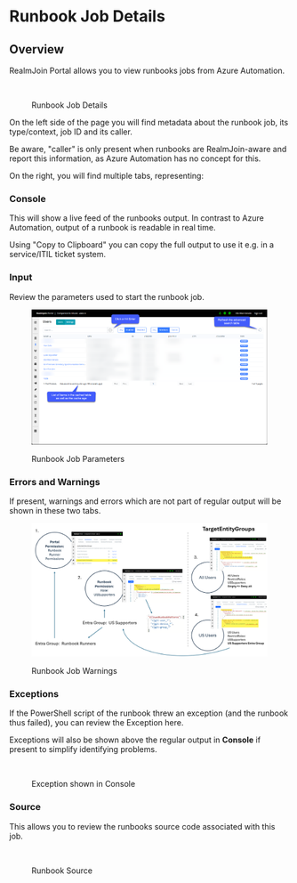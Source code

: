 # Runbook Job Details

## Overview

RealmJoin Portal allows you to view runbooks jobs from Azure Automation.&#x20;

<figure><img src="../../.gitbook/assets/image (8) (5).png" alt=""><figcaption><p>Runbook Job Details</p></figcaption></figure>

On the left side of the page you will find metadata about the runbook job, its type/context, job ID and its caller.&#x20;

Be aware, "caller" is only present when runbooks are RealmJoin-aware and report this information, as Azure Automation has no concept for this.

On the right, you will find multiple tabs, representing:

### Console

This will show a live feed of the runbooks output. In contrast to Azure Automation, output of a runbook is readable in real time.

Using "Copy to Clipboard" you can copy the full output to use it e.g. in a service/ITIL ticket system.

### Input

Review the parameters used to start the runbook job.

<figure><img src="../../.gitbook/assets/image (32).png" alt=""><figcaption><p>Runbook Job Parameters</p></figcaption></figure>

### Errors and Warnings

If present, warnings and errors which are not part of regular output will be shown in these two tabs.

<figure><img src="../../.gitbook/assets/image (22).png" alt=""><figcaption><p>Runbook Job Warnings</p></figcaption></figure>

### Exceptions

If the PowerShell script of the runbook threw an exception (and the runbook thus failed), you can review the Exception here.&#x20;

Exceptions will also be shown above the regular output in **Console** if present to simplify identifying problems.

<figure><img src="../../.gitbook/assets/image (24) (3).png" alt=""><figcaption><p>Exception shown in Console</p></figcaption></figure>

### Source

This allows you to review the runbooks source code associated with this job.

<figure><img src="../../.gitbook/assets/image (33) (1).png" alt=""><figcaption><p>Runbook Source</p></figcaption></figure>
